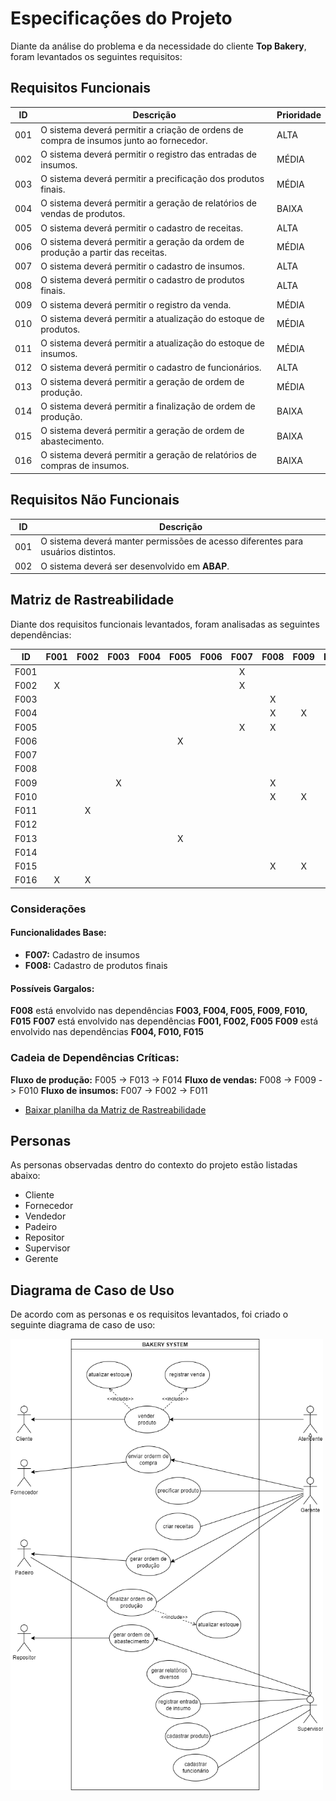 # Especificações do Projeto

Diante da análise do problema e da necessidade do cliente **Top Bakery**, foram levantados os seguintes requisitos:

## Requisitos Funcionais

| ID   | Descrição | Prioridade |
|------|-----------|-----|
| 001  | O sistema deverá permitir a criação de ordens de compra de insumos junto ao fornecedor. | ALTA |
| 002  | O sistema deverá permitir o registro das entradas de insumos. | MÉDIA |
| 003  | O sistema deverá permitir a precificação dos produtos finais. | MÉDIA |
| 004  | O sistema deverá permitir a geração de relatórios de vendas de produtos. | BAIXA |
| 005  | O sistema deverá permitir o cadastro de receitas. | ALTA |
| 006  | O sistema deverá permitir a geração da ordem de produção a partir das receitas. | MÉDIA |
| 007  | O sistema deverá permitir o cadastro de insumos. | ALTA |
| 008  | O sistema deverá permitir o cadastro de produtos finais. | ALTA |
| 009  | O sistema deverá permitir o registro da venda. | MÉDIA |
| 010  | O sistema deverá permitir a atualização do estoque de produtos. | MÉDIA |
| 011  | O sistema deverá permitir a atualização do estoque de insumos. | MÉDIA |
| 012  | O sistema deverá permitir o cadastro de funcionários. | ALTA |
| 013  | O sistema deverá permitir a geração de ordem de produção. | MÉDIA |
| 014  | O sistema deverá permitir a finalização de ordem de produção. | BAIXA |
| 015  | O sistema deverá permitir a geração de ordem de abastecimento. | BAIXA |
| 016  | O sistema deverá permitir a geração de relatórios de compras de insumos. | BAIXA |

## Requisitos Não Funcionais

| ID   | Descrição |
|------|-----------|
| 001  | O sistema deverá manter permissões de acesso diferentes para usuários distintos. |
| 002  | O sistema deverá ser desenvolvido em **ABAP**. |

## Matriz de Rastreabilidade

Diante dos requisitos funcionais levantados, foram analisadas as seguintes dependências:

| ID   | F001 | F002 | F003 | F004 | F005 | F006 | F007 | F008 | F009 | F010 | F011 | F012 | F013 | F014 | F015 | F016 | 
|:----:|:----:|:----:|:----:|:----:|:----:|:----:|:----:|:----:|:----:|:----:|:----:|:----:|:----:|:----:|:----:|:----:|
| F001 |      |      |      |      |      |      | X    |      |      |      |      |      |      |      |      |      |
| F002 | X    |      |      |      |      |      | X    |      |      |      |      |      |      |      |      |      |
| F003 |      |      |      |      |      |      |      | X    |      |      |      |      |      |      |      |      |
| F004 |      |      |      |      |      |      |      | X    | X    |      |      |      |      |      |      |      |
| F005 |      |      |      |      |      |      | X    | X    |      |      |      |      |      |      |      |      |
| F006 |      |      |      |      | X    |      |      |      |      |      |      |      |      |      |      |      |
| F007 |      |      |      |      |      |      |      |      |      |      |      |      |      |      |      |      |
| F008 |      |      |      |      |      |      |      |      |      |      |      |      |      |      |      |      |
| F009 |      |      | X    |      |      |      |      | X    |      |      |      |      |      |      |      |      |
| F010 |      |      |      |      |      |      |      | X    | X    |      |      |      |      |      |      |      |
| F011 |      | X    |      |      |      |      |      |      |      |      |      |      | X    | X    |      |      |
| F012 |      |      |      |      |      |      |      |      |      |      |      |      |      |      |      |      |      
| F013 |      |      |      |      | X    |      |      |      |      |      |      |      |      |      |      |      |      
| F014 |      |      |      |      |      |      |      |      |      |      |      |      | X    |      |      |      |     
| F015 |      |      |      |      |      |      |      | X    | X    |      |      |      |      |      |      |      |      
| F016 | X    | X    |      |      |      |      |      |      |      |      |      |      |      |      |      |      |      

### Considerações

#### Funcionalidades Base:
- **F007:** Cadastro de insumos 
- **F008:** Cadastro de produtos finais

#### Possíveis Gargalos:
**F008** está envolvido nas dependências **F003, F004, F005, F009, F010, F015**
**F007** está envolvido nas dependências **F001, F002, F005**
**F009** está envolvido nas dependências **F004, F010, F015**

### Cadeia de Dependências Críticas:
**Fluxo de produção:** F005 -> F013 -> F014 
**Fluxo de vendas:** F008 -> F009 -> F010 
**Fluxo de insumos:** F007 -> F002 -> F011 

-  [Baixar planilha da Matriz de Rastreabilidade](https://github.com/CarlosCamuzzi/abap-top-bakery/blob/main/docs/file/top_bakery_matriz_rastreabiidade.xlsx)

## Personas

As personas observadas dentro do contexto do projeto estão listadas abaixo:
- Cliente
- Fornecedor
- Vendedor
- Padeiro
- Repositor
- Supervisor
- Gerente

## Diagrama de Caso de Uso

De acordo com as personas e os requisitos levantados, foi criado o seguinte diagrama de caso de uso:

<img src="https://github.com/CarlosCamuzzi/abap-top-bakery/blob/main/docs/img/diagrama_caso_uso_bakery.png" alt="Top Bakery: Caso de Uso" width="500" height="722">
